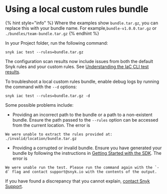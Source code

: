 # Using a local custom rules bundle

{% hint style="info" %}
Where the examples show `bundle.tar.gz`, you can replace this with your bundle name. For example,`bundle-v1.0.0.tar.gz` or `./bundles/team-bundle.tar.gz`
{% endhint %}

In your Project folder, run the following command:

```
snyk iac test --rules=bundle.tar.gz
```

The configuration scan results now include issues from both the default Snyk rules and your custom rules. See [Understanding the IaC CLI test results](../../snyk-cli-for-infrastructure-as-code/understanding-the-cli-test-output/).

To troubleshoot a local custom rules bundle, enable debug logs by running the command with the `--d` options:

```
snyk iac test --rules=bundle.tar.gz -d
```

Some possible problems include:

* Providing an incorrect path to the bundle or a path to a non-existent bundle. Ensure the path passed to the `--rules` option can be accessed from the current location. The error is

```
We were unable to extract the rules provided at: ./invalid/location/bundle.tar.gz
```

* Providing a corrupted or invalid bundle. Ensure you have generated your bundle by following the instructions in [Getting Started with the SDK](../../../../scan-infrastructure/custom-rules/writing-rules-using-the-sdk/). The error is

```
We were unable run the test. Please run the command again with the `-d` flag and contact support@snyk.io with the contents of the output.
```

If you have found a discrepancy that you cannot explain, [contact Snyk Support](https://support.snyk.io/hc/en-us/requests/new).
